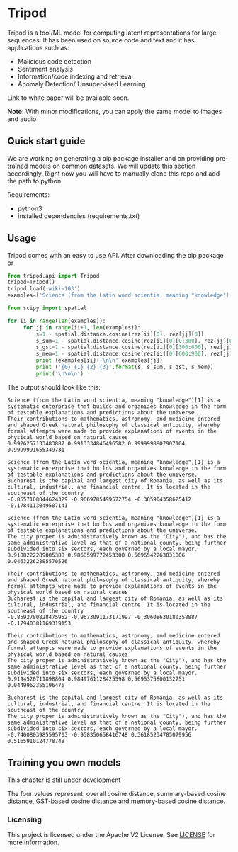 # Tripod

Tripod is a tool/ML model for computing latent representations for large sequences. It has been used on source code and text and it has applications such as:
* Malicious code detection
* Sentiment analysis
* Information/code indexing and retrieval
* Anomaly Detection/ Unsupervised Learning

Link to white paper will be available soon.


**Note:** With minor modifications, you can apply the same model to images and audio

## Quick start guide

We are working on generating a pip package installer and on providing pre-trained models on common datasets. We will update this section accordingly.
Right now you will have to manually clone this repo and add the path to python.

Requirements:
* python3 
* installed dependencies (requirements.txt)
## Usage

Tripod comes with an easy to use API. After downloading the pip package or 
```python
from tripod.api import Tripod
tripod=Tripod()
tripod.load('wiki-103')
examples=['Science (from the Latin word scientia, meaning "knowledge")[1] is a systematic enterprise that builds and organizes knowledge in the form of testable explanations and predictions about the universe.', 'Their contributions to mathematics, astronomy, and medicine entered and shaped Greek natural philosophy of classical antiquity, whereby formal attempts were made to provide explanations of events in the physical world based on natural causes', 'Bucharest is the capital and largest city of Romania, as well as its cultural, industrial, and financial centre. It is located in the southeast of the country', 'The city proper is administratively known as the "City"), and has the same administrative level as that of a national county, being further subdivided into six sectors, each governed by a local mayor.']

from scipy import spatial

for ii in range(len(examples)):
     for jj in range(ii+1, len(examples)):
         s=1 - spatial.distance.cosine(rez[ii][0], rez[jj][0])
         s_sum=1 - spatial.distance.cosine(rez[ii][0][0:300], rez[jj][0][0:300])
         s_gst=1 - spatial.distance.cosine(rez[ii][0][300:600], rez[jj][0][300:600])
         s_mem=1 - spatial.distance.cosine(rez[ii][0][600:900], rez[jj][0][600:900])
         print (examples[ii]+'\n\n'+examples[jj])
         print ('{0} {1} {2} {3}'.format(s, s_sum, s_gst, s_mem))
         print('\n\n\n')
```

The output should look like this:

```text
Science (from the Latin word scientia, meaning "knowledge")[1] is a systematic enterprise that builds and organizes knowledge in the form of testable explanations and predictions about the universe.
Their contributions to mathematics, astronomy, and medicine entered and shaped Greek natural philosophy of classical antiquity, whereby formal attempts were made to provide explanations of events in the physical world based on natural causes
0.9926257133483887 0.9913334846496582 0.9999998807907104 0.9999991655349731

Science (from the Latin word scientia, meaning "knowledge")[1] is a systematic enterprise that builds and organizes knowledge in the form of testable explanations and predictions about the universe.
Bucharest is the capital and largest city of Romania, as well as its cultural, industrial, and financial centre. It is located in the southeast of the country
-0.8557108044624329 -0.9669785499572754 -0.305904358625412 -0.1784113049507141

Science (from the Latin word scientia, meaning "knowledge")[1] is a systematic enterprise that builds and organizes knowledge in the form of testable explanations and predictions about the universe.
The city proper is administratively known as the "City"), and has the same administrative level as that of a national county, being further subdivided into six sectors, each governed by a local mayor.
0.9188222289085388 0.9868599772453308 0.5696542263031006 0.04632262885570526

Their contributions to mathematics, astronomy, and medicine entered and shaped Greek natural philosophy of classical antiquity, whereby formal attempts were made to provide explanations of events in the physical world based on natural causes
Bucharest is the capital and largest city of Romania, as well as its cultural, industrial, and financial centre. It is located in the southeast of the country
-0.8592780828475952 -0.9673091173171997 -0.30608630180358887 -0.17940381169319153

Their contributions to mathematics, astronomy, and medicine entered and shaped Greek natural philosophy of classical antiquity, whereby formal attempts were made to provide explanations of events in the physical world based on natural causes
The city proper is administratively known as the "City"), and has the same administrative level as that of a national county, being further subdivided into six sectors, each governed by a local mayor.
0.9194520711898804 0.9849761128425598 0.5695375800132751 0.0449962355196476

Bucharest is the capital and largest city of Romania, as well as its cultural, industrial, and financial centre. It is located in the southeast of the country
The city proper is administratively known as the "City"), and has the same administrative level as that of a national county, being further subdivided into six sectors, each governed by a local mayor.
-0.7460803985595703 -0.958350658416748 0.36185234785079956 0.5165910124778748
```

## Training you own models

This chapter is still under development

The four values represent: overall cosine distance, summary-based cosine distance, GST-based cosine distance and memory-based cosine distance. 
### Licensing

This project is licensed under the Apache V2 License. See [LICENSE](LICENSE) for more information.